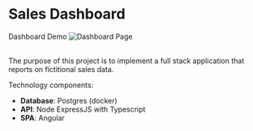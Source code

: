 # Sales Dashboard

Dashboard Demo
![Dashboard Page](/ReadMeHelper/dashboard.gif?raw=true) <br><br>
<!-- Sales entry: <br> -->
<!-- ![Sales Entry Page](/ReadMeHelper/salesentry.png?raw=true) <br><br>
Login / Logout: <br>
simple forms re-using the custom CSS seen in the sales entry form -->

The purpose of this project is to implement a full stack application that reports on fictitional sales data.

Technology components:
<ul>
    <li><b>Database</b>: Postgres (docker)</li>
    <li><b>API</b>: Node ExpressJS with Typescript
    <li><b>SPA</b>: Angular
</ul>
